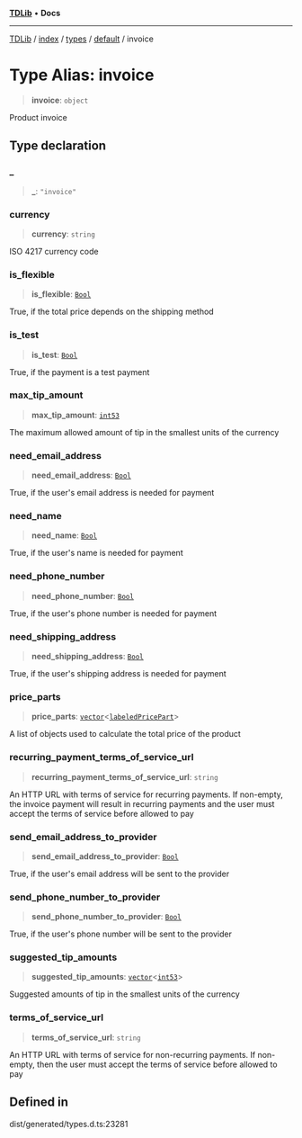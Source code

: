 [**TDLib**](../../../../../../README.md) • **Docs**

***

[TDLib](../../../../../../modules.md) / [index](../../../../../README.md) / [types](../../../README.md) / [default](../README.md) / invoice

# Type Alias: invoice

> **invoice**: `object`

Product invoice

## Type declaration

### \_

> **\_**: `"invoice"`

### currency

> **currency**: `string`

ISO 4217 currency code

### is\_flexible

> **is\_flexible**: [`Bool`](Bool.md)

True, if the total price depends on the shipping method

### is\_test

> **is\_test**: [`Bool`](Bool.md)

True, if the payment is a test payment

### max\_tip\_amount

> **max\_tip\_amount**: [`int53`](int53.md)

The maximum allowed amount of tip in the smallest units of the currency

### need\_email\_address

> **need\_email\_address**: [`Bool`](Bool.md)

True, if the user's email address is needed for payment

### need\_name

> **need\_name**: [`Bool`](Bool.md)

True, if the user's name is needed for payment

### need\_phone\_number

> **need\_phone\_number**: [`Bool`](Bool.md)

True, if the user's phone number is needed for payment

### need\_shipping\_address

> **need\_shipping\_address**: [`Bool`](Bool.md)

True, if the user's shipping address is needed for payment

### price\_parts

> **price\_parts**: [`vector`](vector.md)\<[`labeledPricePart`](labeledPricePart.md)\>

A list of objects used to calculate the total price of the product

### recurring\_payment\_terms\_of\_service\_url

> **recurring\_payment\_terms\_of\_service\_url**: `string`

An HTTP URL with terms of service for recurring payments. If non-empty, the invoice payment will result in recurring payments and the user must accept the terms of service before allowed to pay

### send\_email\_address\_to\_provider

> **send\_email\_address\_to\_provider**: [`Bool`](Bool.md)

True, if the user's email address will be sent to the provider

### send\_phone\_number\_to\_provider

> **send\_phone\_number\_to\_provider**: [`Bool`](Bool.md)

True, if the user's phone number will be sent to the provider

### suggested\_tip\_amounts

> **suggested\_tip\_amounts**: [`vector`](vector.md)\<[`int53`](int53.md)\>

Suggested amounts of tip in the smallest units of the currency

### terms\_of\_service\_url

> **terms\_of\_service\_url**: `string`

An HTTP URL with terms of service for non-recurring payments. If non-empty, then the user must accept the terms of service before allowed to pay

## Defined in

dist/generated/types.d.ts:23281
